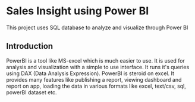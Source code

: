 # Sales Insight using Power BI
 This project uses SQL database to analyze and visualize through Power BI

## Introduction
PowerBI is a tool like MS-excel which is much easier to use. It is used for analysis and visualization with a simple to use interface.
It runs it's queries using DAX (Data Analysis Expression). PowerBI is steroid on excel. 
It provides many features like publishing a report, viewing dashboard and report on app, loading the data in various formats like excel, text/csv, sql, powerBI dataset etc.

